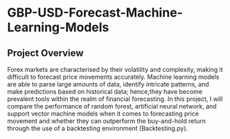 # GBP-USD-Forecast-Machine-Learning-Models

## Project Overview

Forex markets are characterised by their volatility and complexity, making it difficult to forecast price movements accurately. Machine learning models are able to parse large amounts of data, identify intricate patterns, and make predictions based on historical data; hence,they have become prevalent tools within the realm of financial forecasting. In this project, I will compare the performance of random forest, artificial neural network, and support vector machine models when it comes to forecasting price movement and whether they can outperform the buy-and-hold return through the use of a backtesting environment (Backtesting.py).
